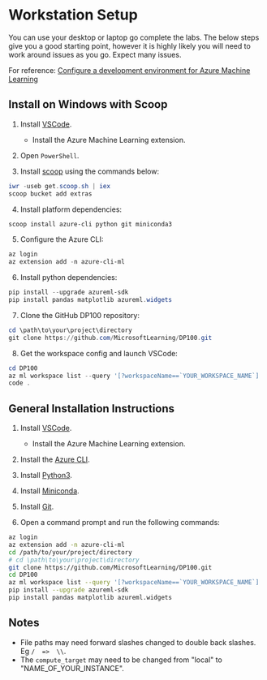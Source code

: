 # Workstation Setup

You can use your desktop or laptop go complete the labs. The below steps give you a good starting point, however it is highly likely you will need to work around issues as you go. Expect many issues.

For reference: [Configure a development environment for Azure Machine Learning](https://docs.microsoft.com/en-us/azure/machine-learning/how-to-configure-environment)

## Install on Windows with Scoop

1. Install [VSCode](https://code.visualstudio.com/).
   * Install the Azure Machine Learning extension.

2. Open `PowerShell`.

3. Install [scoop](https://scoop.sh/) using the commands below:

```powershell
iwr -useb get.scoop.sh | iex
scoop bucket add extras
```

4. Install platform dependencies:

```powershell
scoop install azure-cli python git miniconda3
```

5. Configure the Azure CLI:

```powershell
az login
az extension add -n azure-cli-ml
```

6. Install python dependencies:

```powershell
pip install --upgrade azureml-sdk
pip install pandas matplotlib azureml.widgets
```

7. Clone the GitHub DP100 repository:

```powershell
cd \path\to\your\project\directory
git clone https://github.com/MicrosoftLearning/DP100.git
```

8. Get the workspace config and launch VSCode:

```powershell
cd DP100
az ml workspace list --query '[?workspaceName==`YOUR_WORKSPACE_NAME`] | [0]' > config.json
code .
```

## General Installation Instructions

1. Install [VSCode](https://code.visualstudio.com/).
   * Install the Azure Machine Learning extension.

2. Install the [Azure CLI](https://docs.microsoft.com/en-us/cli/azure/install-azure-cli?view=azure-cli-latest).

3. Install [Python3](https://www.python.org/downloads/).

4. Install [Miniconda](https://docs.conda.io/en/latest/miniconda.html).

5. Install [Git](https://git-scm.com/).

6. Open a command prompt and run the following commands:

```bash
az login
az extension add -n azure-cli-ml
cd /path/to/your/project/directory
# cd \path\to\your\project\directory
git clone https://github.com/MicrosoftLearning/DP100.git
cd DP100
az ml workspace list --query '[?workspaceName==`YOUR_WORKSPACE_NAME`] | [0]' > config.json
pip install --upgrade azureml-sdk
pip install pandas matplotlib azureml.widgets
```

## Notes

* File paths may need forward slashes changed to double back slashes. Eg ` /  =>  \\ `.
* The `compute_target` may need to be changed from "local" to "NAME_OF_YOUR_INSTANCE".

